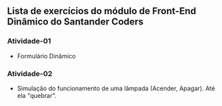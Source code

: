 ## Lista de exercícios do módulo de Front-End Dinâmico do Santander Coders

### Atividade-01
- Formulário Dinâmico

### Atividade-02
- Simulação do funcionamento de uma lâmpada (Acender, Apagar). Até ela "quebrar".
